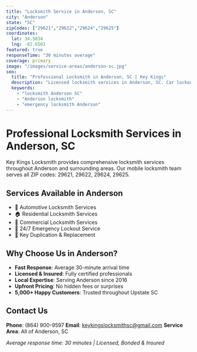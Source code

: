 ```yaml
---
title: "Locksmith Service in Anderson, SC"
city: "Anderson"
state: "SC"
zipCodes: ["29621","29622","29624","29625"]
coordinates:
  lat: 34.5034
  lng: -82.6501
featured: true
responseTime: "30 minutes average"
coverage: primary
image: "/images/service-areas/anderson-sc.jpg"
seo:
  title: "Professional Locksmith in Anderson, SC | Key Kings"
  description: "Licensed locksmith services in Anderson, SC. Car lockouts, house lockouts, key replacement & more. Fast 30-min response. Call (864) 900-9597"
  keywords:
    - "locksmith Anderson SC"
    - "Anderson locksmith"
    - "emergency locksmith Anderson"
---
```


# Professional Locksmith Services in Anderson, SC

Key Kings Locksmith provides comprehensive locksmith services throughout Anderson and surrounding areas. Our mobile locksmith team serves all ZIP codes: 29621, 29622, 29624, 29625.

## Services Available in Anderson

- 🚗 Automotive Locksmith Services
- 🏠 Residential Locksmith Services
- 🏢 Commercial Locksmith Services
- 🚨 24/7 Emergency Lockout Service
- 🔑 Key Duplication & Replacement

## Why Choose Us in Anderson?

- **Fast Response**: Average 30-minute arrival time
- **Licensed & Insured**: Fully certified professionals
- **Local Expertise**: Serving Anderson since 2016
- **Upfront Pricing**: No hidden fees or surprises
- **5,000+ Happy Customers**: Trusted throughout Upstate SC

## Contact Us

**Phone**: (864) 900-9597
**Email**: keykingslocksmithsc@gmail.com
**Service Area**: All of Anderson, SC

*Average response time: 30 minutes | Licensed, Bonded & Insured*

